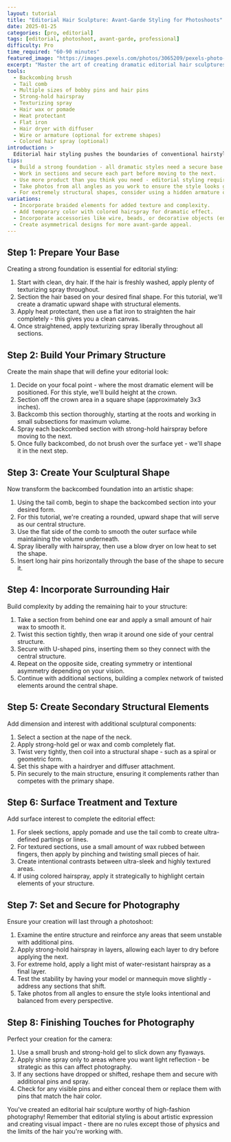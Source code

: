 ```yaml
---
layout: tutorial
title: "Editorial Hair Sculpture: Avant-Garde Styling for Photoshoots"
date: 2025-01-25
categories: [pro, editorial]
tags: [editorial, photoshoot, avant-garde, professional]
difficulty: Pro
time_required: "60-90 minutes"
featured_image: "https://images.pexels.com/photos/3065209/pexels-photo-3065209.jpeg"
excerpt: "Master the art of creating dramatic editorial hair sculptures perfect for high-fashion photoshoots with this professional-level tutorial."
tools:
  - Backcombing brush
  - Tail comb
  - Multiple sizes of bobby pins and hair pins
  - Strong-hold hairspray
  - Texturizing spray
  - Hair wax or pomade
  - Heat protectant
  - Flat iron
  - Hair dryer with diffuser
  - Wire or armature (optional for extreme shapes)
  - Colored hair spray (optional)
introduction: >
  Editorial hair styling pushes the boundaries of conventional hairstyling to create artistic, sculptural pieces that make a statement in photography. This tutorial explores techniques used by professional stylists for high-fashion editorials and runway shows. These styles aren't meant for everyday wear but instead create visual impact for creative photoshoots, fashion shows, and artistic presentations. You'll learn how to build structure, create dramatic shapes, and secure even the most elaborate designs for the duration of a photoshoot.
tips:
  - Build a strong foundation - all dramatic styles need a secure base structure.
  - Work in sections and secure each part before moving to the next.
  - Use more product than you think you need - editorial styling requires heavy product usage.
  - Take photos from all angles as you work to ensure the style looks good from every perspective.
  - For extremely structural shapes, consider using a hidden armature or wire structure.
variations:
  - Incorporate braided elements for added texture and complexity.
  - Add temporary color with colored hairspray for dramatic effect.
  - Incorporate accessories like wire, beads, or decorative objects (ensure they're secured properly).
  - Create asymmetrical designs for more avant-garde appeal.
---
```


## Step 1: Prepare Your Base

Creating a strong foundation is essential for editorial styling:

1. Start with clean, dry hair. If the hair is freshly washed, apply plenty of texturizing spray throughout.
2. Section the hair based on your desired final shape. For this tutorial, we'll create a dramatic upward shape with structural elements.
3. Apply heat protectant, then use a flat iron to straighten the hair completely - this gives you a clean canvas.
4. Once straightened, apply texturizing spray liberally throughout all sections.

## Step 2: Build Your Primary Structure

Create the main shape that will define your editorial look:

1. Decide on your focal point - where the most dramatic element will be positioned. For this style, we'll build height at the crown.
2. Section off the crown area in a square shape (approximately 3x3 inches).
3. Backcomb this section thoroughly, starting at the roots and working in small subsections for maximum volume.
4. Spray each backcombed section with strong-hold hairspray before moving to the next.
5. Once fully backcombed, do not brush over the surface yet - we'll shape it in the next step.

## Step 3: Create Your Sculptural Shape

Now transform the backcombed foundation into an artistic shape:

1. Using the tail comb, begin to shape the backcombed section into your desired form.
2. For this tutorial, we're creating a rounded, upward shape that will serve as our central structure.
3. Use the flat side of the comb to smooth the outer surface while maintaining the volume underneath.
4. Spray liberally with hairspray, then use a blow dryer on low heat to set the shape.
5. Insert long hair pins horizontally through the base of the shape to secure it.

## Step 4: Incorporate Surrounding Hair

Build complexity by adding the remaining hair to your structure:

1. Take a section from behind one ear and apply a small amount of hair wax to smooth it.
2. Twist this section tightly, then wrap it around one side of your central structure.
3. Secure with U-shaped pins, inserting them so they connect with the central structure.
4. Repeat on the opposite side, creating symmetry or intentional asymmetry depending on your vision.
5. Continue with additional sections, building a complex network of twisted elements around the central shape.

## Step 5: Create Secondary Structural Elements

Add dimension and interest with additional sculptural components:

1. Select a section at the nape of the neck.
2. Apply strong-hold gel or wax and comb completely flat.
3. Twist very tightly, then coil into a structural shape - such as a spiral or geometric form.
4. Set this shape with a hairdryer and diffuser attachment.
5. Pin securely to the main structure, ensuring it complements rather than competes with the primary shape.

## Step 6: Surface Treatment and Texture

Add surface interest to complete the editorial effect:

1. For sleek sections, apply pomade and use the tail comb to create ultra-defined partings or lines.
2. For textured sections, use a small amount of wax rubbed between fingers, then apply by pinching and twisting small pieces of hair.
3. Create intentional contrasts between ultra-sleek and highly textured areas.
4. If using colored hairspray, apply it strategically to highlight certain elements of your structure.

## Step 7: Set and Secure for Photography

Ensure your creation will last through a photoshoot:

1. Examine the entire structure and reinforce any areas that seem unstable with additional pins.
2. Apply strong-hold hairspray in layers, allowing each layer to dry before applying the next.
3. For extreme hold, apply a light mist of water-resistant hairspray as a final layer.
4. Test the stability by having your model or mannequin move slightly - address any sections that shift.
5. Take photos from all angles to ensure the style looks intentional and balanced from every perspective.

## Step 8: Finishing Touches for Photography

Perfect your creation for the camera:

1. Use a small brush and strong-hold gel to slick down any flyaways.
2. Apply shine spray only to areas where you want light reflection - be strategic as this can affect photography.
3. If any sections have dropped or shifted, reshape them and secure with additional pins and spray.
4. Check for any visible pins and either conceal them or replace them with pins that match the hair color.

You've created an editorial hair sculpture worthy of high-fashion photography! Remember that editorial styling is about artistic expression and creating visual impact - there are no rules except those of physics and the limits of the hair you're working with.